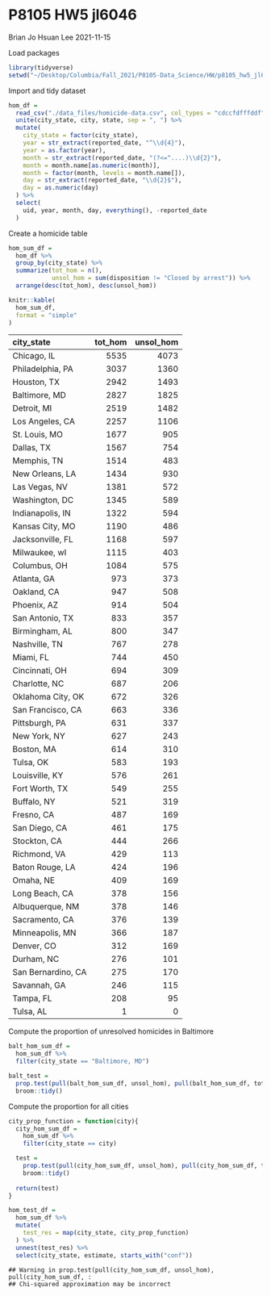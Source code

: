 P8105 HW5 jl6046
================
Brian Jo Hsuan Lee
2021-11-15

Load packages

``` r
library(tidyverse)
setwd("~/Desktop/Columbia/Fall_2021/P8105-Data_Science/HW/p8105_hw5_jl6046/")
```

Import and tidy dataset

``` r
hom_df = 
  read_csv("./data_files/homicide-data.csv", col_types = "cdccfdfffddf") %>% 
  unite(city_state, city, state, sep = ", ") %>% 
  mutate(
    city_state = factor(city_state),
    year = str_extract(reported_date, "^\\d{4}"),
    year = as.factor(year),
    month = str_extract(reported_date, "(?<=^....)\\d{2}"),
    month = month.name[as.numeric(month)],
    month = factor(month, levels = month.name[]),
    day = str_extract(reported_date, "\\d{2}$"),
    day = as.numeric(day)
  ) %>% 
  select(
    uid, year, month, day, everything(), -reported_date
  )
```

Create a homicide table

``` r
hom_sum_df = 
  hom_df %>% 
  group_by(city_state) %>% 
  summarize(tot_hom = n(),
            unsol_hom = sum(disposition != "Closed by arrest")) %>% 
  arrange(desc(tot_hom), desc(unsol_hom))

knitr::kable(
  hom_sum_df,
  format = "simple"
)
```

| city\_state        | tot\_hom | unsol\_hom |
|:-------------------|---------:|-----------:|
| Chicago, IL        |     5535 |       4073 |
| Philadelphia, PA   |     3037 |       1360 |
| Houston, TX        |     2942 |       1493 |
| Baltimore, MD      |     2827 |       1825 |
| Detroit, MI        |     2519 |       1482 |
| Los Angeles, CA    |     2257 |       1106 |
| St. Louis, MO      |     1677 |        905 |
| Dallas, TX         |     1567 |        754 |
| Memphis, TN        |     1514 |        483 |
| New Orleans, LA    |     1434 |        930 |
| Las Vegas, NV      |     1381 |        572 |
| Washington, DC     |     1345 |        589 |
| Indianapolis, IN   |     1322 |        594 |
| Kansas City, MO    |     1190 |        486 |
| Jacksonville, FL   |     1168 |        597 |
| Milwaukee, wI      |     1115 |        403 |
| Columbus, OH       |     1084 |        575 |
| Atlanta, GA        |      973 |        373 |
| Oakland, CA        |      947 |        508 |
| Phoenix, AZ        |      914 |        504 |
| San Antonio, TX    |      833 |        357 |
| Birmingham, AL     |      800 |        347 |
| Nashville, TN      |      767 |        278 |
| Miami, FL          |      744 |        450 |
| Cincinnati, OH     |      694 |        309 |
| Charlotte, NC      |      687 |        206 |
| Oklahoma City, OK  |      672 |        326 |
| San Francisco, CA  |      663 |        336 |
| Pittsburgh, PA     |      631 |        337 |
| New York, NY       |      627 |        243 |
| Boston, MA         |      614 |        310 |
| Tulsa, OK          |      583 |        193 |
| Louisville, KY     |      576 |        261 |
| Fort Worth, TX     |      549 |        255 |
| Buffalo, NY        |      521 |        319 |
| Fresno, CA         |      487 |        169 |
| San Diego, CA      |      461 |        175 |
| Stockton, CA       |      444 |        266 |
| Richmond, VA       |      429 |        113 |
| Baton Rouge, LA    |      424 |        196 |
| Omaha, NE          |      409 |        169 |
| Long Beach, CA     |      378 |        156 |
| Albuquerque, NM    |      378 |        146 |
| Sacramento, CA     |      376 |        139 |
| Minneapolis, MN    |      366 |        187 |
| Denver, CO         |      312 |        169 |
| Durham, NC         |      276 |        101 |
| San Bernardino, CA |      275 |        170 |
| Savannah, GA       |      246 |        115 |
| Tampa, FL          |      208 |         95 |
| Tulsa, AL          |        1 |          0 |

Compute the proportion of unresolved homicides in Baltimore

``` r
balt_hom_sum_df =
  hom_sum_df %>% 
  filter(city_state == "Baltimore, MD")

balt_test = 
  prop.test(pull(balt_hom_sum_df, unsol_hom), pull(balt_hom_sum_df, tot_hom)) %>% 
  broom::tidy()
```

Compute the proportion for all cities

``` r
city_prop_function = function(city){
  city_hom_sum_df =
    hom_sum_df %>% 
    filter(city_state == city)

  test = 
    prop.test(pull(city_hom_sum_df, unsol_hom), pull(city_hom_sum_df, tot_hom)) %>% 
    broom::tidy()
  
  return(test)
}

hom_test_df = 
  hom_sum_df %>% 
  mutate(
    test_res = map(city_state, city_prop_function)
  ) %>% 
  unnest(test_res) %>% 
  select(city_state, estimate, starts_with("conf"))
```

    ## Warning in prop.test(pull(city_hom_sum_df, unsol_hom), pull(city_hom_sum_df, :
    ## Chi-squared approximation may be incorrect
